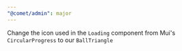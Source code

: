 ```yaml
---
"@comet/admin": major
---
```


Change the icon used in the `Loading` component from Mui's `CircularProgress` to our `BallTriangle`
